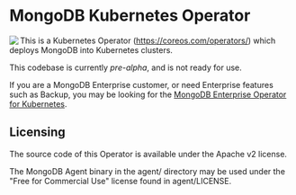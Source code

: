 # MongoDB Kubernetes Operator #

<img align="left" src="https://mongodb-kubernetes-operator.s3.amazonaws.com/img/Leaf-Forest%402x.png">

This is a Kubernetes Operator (https://coreos.com/operators/) which deploys MongoDB into Kubernetes clusters.

This codebase is currently _pre-alpha_, and is not ready for use.

If you are a MongoDB Enterprise customer, or need Enterprise features such as Backup, you may be looking for the [MongoDB Enterprise Operator for Kubernetes](https://github.com/mongodb/mongodb-enterprise-kubernetes).




## Licensing

The source code of this Operator is available under the Apache v2 license.

The MongoDB Agent binary in the agent/ directory may be used under the "Free for Commercial Use" license found in agent/LICENSE.
